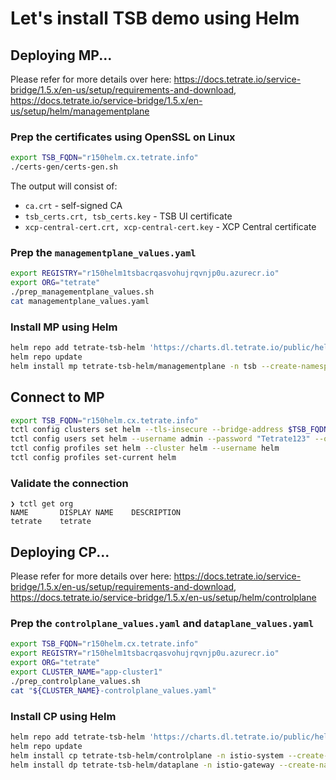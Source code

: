 # Let's install TSB demo using Helm

## Deploying MP...

Please refer for more details over here: https://docs.tetrate.io/service-bridge/1.5.x/en-us/setup/requirements-and-download, https://docs.tetrate.io/service-bridge/1.5.x/en-us/setup/helm/managementplane

### Prep the certificates using OpenSSL on Linux

```sh
export TSB_FQDN="r150helm.cx.tetrate.info"
./certs-gen/certs-gen.sh
```

The output will consist of:

- `ca.crt` - self-signed CA
- `tsb_certs.crt, tsb_certs.key` - TSB UI certificate
- `xcp-central-cert.crt, xcp-central-cert.key` - XCP Central certificate

### Prep the `managementplane_values.yaml`

```sh
export REGISTRY="r150helm1tsbacrqasvohujrqvnjp0u.azurecr.io"
export ORG="tetrate"
./prep_managementplane_values.sh
cat managementplane_values.yaml
```

### Install MP using Helm

```sh
helm repo add tetrate-tsb-helm 'https://charts.dl.tetrate.io/public/helm/charts/'
helm repo update
helm install mp tetrate-tsb-helm/managementplane -n tsb --create-namespace -f managementplane_values.yaml
```

## Connect to MP

```sh
export TSB_FQDN="r150helm.cx.tetrate.info"
tctl config clusters set helm --tls-insecure --bridge-address $TSB_FQDN:8443
tctl config users set helm --username admin --password "Tetrate123" --org "tetrate"
tctl config profiles set helm --cluster helm --username helm
tctl config profiles set-current helm
```

### Validate the connection

```
❯ tctl get org
NAME       DISPLAY NAME    DESCRIPTION
tetrate    tetrate
```

## Deploying CP...

Please refer for more details over here: https://docs.tetrate.io/service-bridge/1.5.x/en-us/setup/requirements-and-download, https://docs.tetrate.io/service-bridge/1.5.x/en-us/setup/helm/controlplane

### Prep the `controlplane_values.yaml` and `dataplane_values.yaml`

```sh
export TSB_FQDN="r150helm.cx.tetrate.info"
export REGISTRY="r150helm1tsbacrqasvohujrqvnjp0u.azurecr.io"
export ORG="tetrate"
export CLUSTER_NAME="app-cluster1"
./prep_controlplane_values.sh
cat "${CLUSTER_NAME}-controlplane_values.yaml"
```

### Install CP using Helm

```sh
helm repo add tetrate-tsb-helm 'https://charts.dl.tetrate.io/public/helm/charts/'
helm repo update
helm install cp tetrate-tsb-helm/controlplane -n istio-system --create-namespace -f "${CLUSTER_NAME}-controlplane_values.yaml"
helm install dp tetrate-tsb-helm/dataplane -n istio-gateway --create-namespace -f dataplane_values.yaml
```
